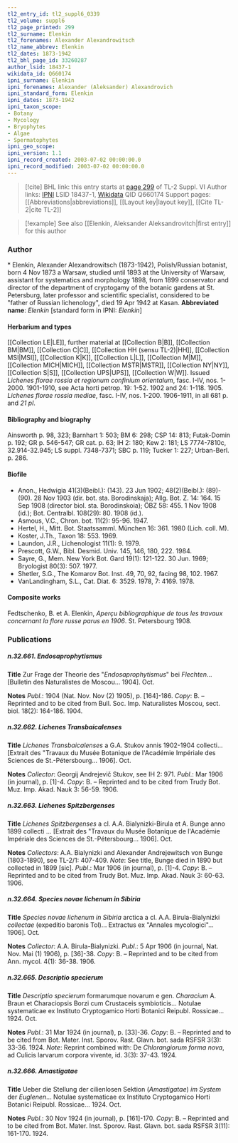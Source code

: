 ```yaml
---
tl2_entry_id: tl2_suppl6_0339
tl2_volume: suppl6
tl2_page_printed: 299
tl2_surname: Elenkin
tl2_forenames: Alexander Alexandrowitsch
tl2_name_abbrev: Elenkin
tl2_dates: 1873-1942
tl2_bhl_page_id: 33260287
author_lsid: 18437-1
wikidata_id: Q660174
ipni_surname: Elenkin
ipni_forenames: Alexander (Aleksander) Alexandrovich
ipni_standard_form: Elenkin
ipni_dates: 1873-1942
ipni_taxon_scope: 
- Botany
- Mycology
- Bryophytes
- Algae
- Spermatophytes
ipni_geo_scope: 
ipni_version: 1.1
ipni_record_created: 2003-07-02 00:00:00.0
ipni_record_modified: 2003-07-02 00:00:00.0
---
```


> [!cite] BHL link: this entry starts at [page 299](https://www.biodiversitylibrary.org/page/33260287) of TL-2 Suppl. VI
> Author links: [IPNI](https://www.ipni.org/a/18437-1) LSID 18437-1, [Wikidata](https://www.wikidata.org/wiki/Q660174) QID Q660174
> Support pages: [[Abbreviations|abbreviations]], [[Layout key|layout key]], [[Cite TL-2|cite TL-2]]

> [!example] See also [[Elenkin, Aleksander Aleksandrovitch|first entry]] for this author

### Author

\* Elenkin, Alexander Alexandrowitsch (1873-1942), Polish/Russian botanist, born 4 Nov 1873 a Warsaw, studied until 1893 at the University of Warsaw, assistant for systematics and morphology 1898, from 1899 conservator and director of the department of cryptogamy of the botanic gardens at St. Petersburg, later professor and scientific specialist, considered to be "father of Russian lichenology", died 19 Apr 1942 at Kasan. 
**Abbreviated name**: *Elenkin* \[standard form in IPNI: *Elenkin*\]

#### Herbarium and types

[[Collection LE|LE]], further material at [[Collection B|B]], [[Collection BM|BM]], [[Collection C|C]], [[Collection HH (sensu TL-2)|HH]], [[Collection MSI|MSI]], [[Collection K|K]], [[Collection L|L]], [[Collection M|M]], [[Collection MICH|MICH]], [[Collection MSTR|MSTR]], [[Collection NY|NY]], [[Collection S|S]], [[Collection UPS|UPS]], [[Collection W|W]].
Issued *Lichenes florae rossia et regionum confinium orientalum*, fasc. I-IV, nos. 1-2000. 1901-1910, see Acta horti petrop. 19: 1-52. 1902 and 24: 1-118. 1905. *Lichenes florae rossia mediae*, fasc. I-IV, nos. 1-200. 1906-1911, in all 681 p. and *21 pl*.

#### Bibliography and biography

Ainsworth p. 98, 323; Barnhart 1: 503; BM 6: 298; CSP 14: 813; Futak-Domin p. 192; GR p. 546-547; GR cat. p. 63; IH 2: 180; Kew 2: 181; LS 7774-7810c, 32.914-32.945; LS suppl. 7348-7371; SBC p. 119; Tucker 1: 227; Urban-Berl. p. 286.

#### Biofile

- Anon., Hedwigia 41(3)(Beibl.): (143). 23 Jun 1902; 48(2)(Beibl.): (89)-(90). 28 Nov 1903 (dir. bot. sta. Borodinskaja); Allg. Bot. Z. 14: 164. 15 Sep 1908 (director biol. sta. Borodinskoia); ÖBZ 58: 455. 1 Nov 1908 (id.); Bot. Centralbl. 108(29): 80. 1908 (id.).
- Asmous, V.C., Chron. bot. 11(2): 95-96. 1947.
- Hertel, H., Mitt. Bot. Staatssamml. München 16: 361. 1980 (Lich. coll. M).
- Koster, J.Th., Taxon 18: 553. 1969.
- Laundon, J.R., Lichenologist 11(1): 9. 1979.
- Prescott, G.W., Bibl. Desmid. Univ. 145, 146, 180, 222. 1984.
- Sayre, G., Mem. New York Bot. Gard 19(1): 121-122. 30 Jun. 1969; Bryologist 80(3): 507. 1977.
- Shetler, S.G., The Komarov Bot. Inst. 49, 70, 92, facing 98, 102. 1967.
- VanLandingham, S.L., Cat. Diat. 6: 3529. 1978, 7: 4169. 1978.

#### Composite works

Fedtschenko, B. et A. Elenkin, *Aperçu bibliographique de tous les travaux concernant la flore russe parus en 1906*. St. Petersbourg 1908.

### Publications

##### n.32.661. Endosaprophytismus

**Title**
Zur Frage der Theorie des "*Endosaprophytismus*" bei *Flechten*... \[Bulletin des Naturalistes de Moscou... 1904\]. Oct.

**Notes**
*Publ*.: 1904 (Nat. Nov. Nov (2) 1905), p. \[164\]-186. *Copy*: B. – Reprinted and to be cited from Bull. Soc. Imp. Naturalistes Moscou, sect. biol. 18(2): 164-186. 1904.

##### n.32.662. Lichenes Transbaicalenses

**Title**
*Lichenes Transbaicalenses* a G.A. Stukov annis 1902-1904 collecti... \[Extrait des "Travaux du Musée Botanique de l'Académie Impériale des Sciences de St.-Pétersbourg... 1906\]. Oct.

**Notes**
*Collector*: Georgij Andrejevič Stukov, see IH 2: 971.
*Publ*.: Mar 1906 (in journal), p. \[1\]-4. *Copy*: B. – Reprinted and to be cited from Trudy Bot. Muz. Imp. Akad. Nauk 3: 56-59. 1906.

##### n.32.663. Lichenes Spitzbergenses

**Title**
*Lichenes Spitzbergenses* a cl. A.A. Bialynizki-Birula et A. Bunge anno 1899 collecti ... \[Extrait des "Travaux du Musée Botanique de l'Académie Impériale des Sciences de St.-Pétersbourg... 1906\]. Oct.

**Notes**
*Collectors*: A.A. Bialynizki and Alexander Andrejewitsch von Bunge (1803-1890), see TL-2/1: 407-409. *Note*: See title, Bunge died in 1890 but collected in 1899 \[sic\].
*Publ*.: Mar 1906 (in journal), p. \[1\]-4. *Copy*: B. – Reprinted and to be cited from Trudy Bot. Muz. Imp. Akad. Nauk 3: 60-63. 1906.

##### n.32.664. Species novae lichenum in Sibiria

**Title**
*Species novae lichenum in Sibiria* arctica a cl. A.A. Birula-Bialynizki *collectae* (expeditio baronis Tol)... Extractus ex "Annales mycologici"... 1906\]. Oct.

**Notes**
*Collector*: A.A. Birula-Bialynizki.
*Publ*.: 5 Apr 1906 (in journal, Nat. Nov. Mai (1) 1906), p. \[36\]-38. *Copy*: B. – Reprinted and to be cited from Ann. mycol. 4(1): 36-38. 1906.

##### n.32.665. Descriptio specierum

**Title**
*Descriptio specierum* formarumque novarum e gen. *Characium* A. Braun et Characiopsis Borzi cum Crustaceis symbioticis... Notulae systematicae ex Instituto Cryptogamico Horti Botanici Reipubl. Rossicae... 1924. Oct.

**Notes**
*Publ*.: 31 Mar 1924 (in journal), p. \[33\]-36. *Copy*: B. – Reprinted and to be cited from Bot. Mater. Inst. Sporov. Rast. Glavn. bot. sada RSFSR 3(3): 33-36. 1924.
*Note*: Reprint combined with: De *Chlorangiorum forma nova*, ad Culicis larvarum corpora vivente, id. 3(3): 37-43. 1924.

##### n.32.666. Amastigatae

**Title**
Ueber die Stellung der cilienlosen Sektion (*Amastigatae*) *im System* der *Euglenen*... Notulae systematicae ex Instituto Cryptogamico Horti Botanici Reipubl. Rossicae... 1924. Oct.

**Notes**
*Publ*.: 30 Nov 1924 (in journal), p. \[161\]-170. *Copy*: B. – Reprinted and to be cited from Bot. Mater. Inst. Sporov. Rast. Glavn. bot. sada RSFSR 3(11): 161-170. 1924.

